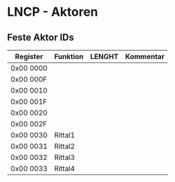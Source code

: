 # LNCP - Aktoren

## Feste Aktor IDs

Register    | Funktion 		| LENGHT		 | Kommentar
----------  | ------------ 	| -------------  | -------------
 0x00 0000  | 				|   			 | 
 0x00 000F  | 				|   			 | 
 0x00 0010  | 				|   			 | 
 0x00 001F  | 				|   			 | 
 0x00 0020  | 				|  				 | 
 0x00 002F  | 				|  				 | 
 0x00 0030  | Rittal1		|  				 | 
 0x00 0031  | Rittal2		|  				 | 
 0x00 0032  | Rittal3		|  				 | 
 0x00 0033  | Rittal4		|  				 | 				 